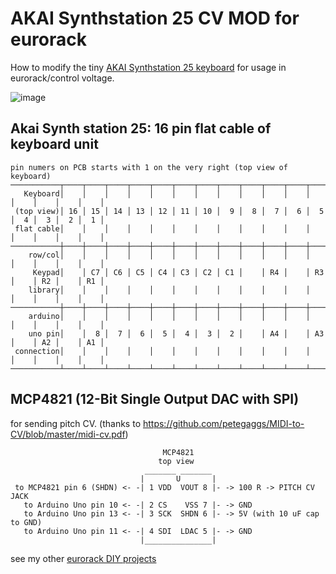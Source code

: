 # AKAI Synthstation 25 CV MOD for eurorack
How to modify the tiny [AKAI Synthstation 25 keyboard](https://www.akaipro.com/synthstation25) for usage in eurorack/control voltage.  

![image](https://user-images.githubusercontent.com/7056051/177115348-58fd0b93-875e-407c-8ef1-f70a4646167e.png)  


## Akai Synth station 25: 16 pin flat cable of keyboard unit
```
pin numers on PCB starts with 1 on the very right (top view of keyboard)
───────────┬────┬────┬────┬────┬────┬────┬────┬────┬────┬────┬────┬────┬────┬────┬────┬────┐
   Keyboard│    │    │    │    │    │    │    │    │    │    │    │    │    │    │    │    │ 
 (top view)│ 16 │ 15 │ 14 │ 13 │ 12 │ 11 │ 10 │  9 │  8 │  7 │  6 │  5 │  4 │  3 │  2 │  1 │
 flat cable│    │    │    │    │    │    │    │    │    │    │    │    │    │    │    │    │ 
───────────┼────┼────┼────┼────┼────┼────┼────┼────┼────┼────┼────┼────┼────┼────┼────┼────┤
    row/col│    │    │    │    │    │    │    │    │    │    │    │    │    │    │    │    │ 
     Keypad│    │ C7 │ C6 │ C5 │ C4 │ C3 │ C2 │ C1 │    │ R4 │    │ R3 │    │ R2 │    │ R1 │
    library│    │    │    │    │    │    │    │    │    │    │    │    │    │    │    │    │ 
───────────┼────┼────┼────┼────┼────┼────┼────┼────┼────┼────┼────┼────┼────┼────┼────┼────┤
    arduino│    │    │    │    │    │    │    │    │    │    │    │    │    │    │    │    │ 
    uno pin│    │  8 │  7 │  6 │  5 │  4 │  3 │  2 │    │ A4 │    │ A3 │    │ A2 │    │ A1 │
 connection│    │    │    │    │    │    │    │    │    │    │    │    │    │    │    │    │ 
───────────┴────┴────┴────┴────┴────┴────┴────┴────┴────┴────┴────┴────┴────┴────┴────┴────┘
```

## MCP4821 (12-Bit Single Output DAC with SPI)
for sending pitch CV. (thanks to https://github.com/petegaggs/MIDI-to-CV/blob/master/midi-cv.pdf)
```
                                  MCP4821
                                 top view
                              _______ _______
                             |       U       |
 to MCP4821 pin 6 (SHDN) <- -| 1 VDD  VOUT 8 |- -> 100 R -> PITCH CV JACK
   to Arduino Uno pin 10 <- -| 2 CS    VSS 7 |- -> GND
   to Arduino Uno pin 13 <- -| 3 SCK  SHDN 6 |- -> 5V (with 10 uF cap to GND)
   to Arduino Uno pin 11 <- -| 4 SDI  LDAC 5 |- -> GND
                             |_______________|

```


see my other [eurorack DIY projects](https://github.com/othmar52/eurorack)  

